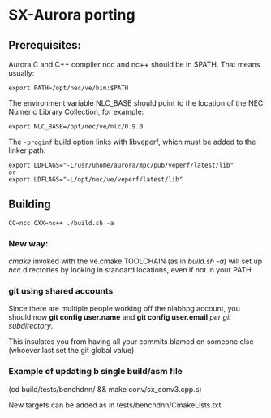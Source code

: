 # SX-Aurora porting

## Prerequisites:

Aurora C and C++ compiler ncc and nc++ should be in $PATH. That means usually:
```
export PATH=/opt/nec/ve/bin:$PATH
```

The environment variable NLC_BASE should point to the location of the NEC Numeric Library Collection, for example:

```
export NLC_BASE=/opt/nec/ve/nlc/0.9.0
```

The ```-proginf``` build option links with libveperf, which must be added to the linker path:

```
export LDFLAGS="-L/usr/uhome/aurora/mpc/pub/veperf/latest/lib"
or
export LDFLAGS="-L/opt/nec/ve/veperf/latest/lib"
```

## Building

```
CC=ncc CXX=nc++ ./build.sh -a
```

### New way:

*cmake* invoked with the ve.cmake TOOLCHAIN (as in *build.sh -a*) will set up
*ncc* directories by looking in standard locations, even if not in your PATH.

### git using shared accounts
Since there are multiple people working off the nlabhpg account, you should now
**git config user.name** and **git config user.email** *per git subdirectory*.

This insulates you from having all your commits blamed on someone else (whoever
last set the git global value).

### Example of updating b single build/asm file
(cd build/tests/benchdnn/ && make conv/sx_conv3.cpp.s)

New targets can be added as in tests/benchdnn/CmakeLists.txt
